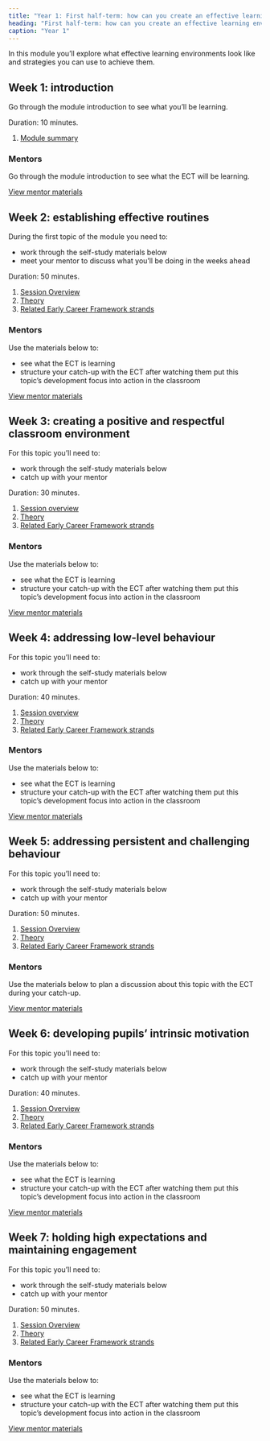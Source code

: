 ```yaml
---
title: "Year 1: First half-term: how can you create an effective learning environment?"
heading: "First half-term: how can you create an effective learning environment?"
caption: "Year 1"
---
```


In this module you’ll explore what effective learning environments look like and strategies you can use to achieve them.

## Week 1: introduction

Go through the module introduction to see what you’ll be learning.

Duration: 10 minutes.

1. [Module summary](/teach-first/year-1-how-can-you-create-an-effective-learning-environment/autumn-week-1-ect-module-summary)

### Mentors

Go through the module introduction to see what the ECT will be learning.

[View mentor materials](/teach-first/year-1-how-can-you-create-an-effective-learning-environment/autumn-week-1-mentor-materials 'View mentors materials week 1')

## Week 2: establishing effective routines

During the first topic of the module you need to:

- work through the self-study materials below
- meet your mentor to discuss what you’ll be doing in the weeks ahead

Duration: 50 minutes.

1. [Session Overview](/teach-first/year-1-how-can-you-create-an-effective-learning-environment/autumn-week-2-ect-session-overview 'Session overview week 2')
2. [Theory](/teach-first/year-1-how-can-you-create-an-effective-learning-environment/autumn-week-2-ect-theory 'Theory week 2')
3. [Related Early Career Framework strands](/teach-first/year-1-how-can-you-create-an-effective-learning-environment/autumn-week-2-ect-related-early-career-framework-strands 'Related early career framework strands week 2')

### Mentors

Use the materials below to:

- see what the ECT is learning
- structure your catch-up with the ECT after watching them put this topic’s development focus into action in the classroom

[View mentor materials](/teach-first/year-1-how-can-you-create-an-effective-learning-environment/autumn-week-2-mentor-materials 'View mentors materials week 2')

## Week 3: creating a positive and respectful classroom environment

For this topic you’ll need to:

- work through the self-study materials below
- catch up with your mentor

Duration: 30 minutes.

1. [Session overview](/teach-first/year-1-how-can-you-create-an-effective-learning-environment/autumn-week-3-ect-session-overview 'Session overview week 3')
2. [Theory](/teach-first/year-1-how-can-you-create-an-effective-learning-environment/autumn-week-3-ect-theory 'Theory week 3')
3. [Related Early Career Framework strands](/teach-first/year-1-how-can-you-create-an-effective-learning-environment/autumn-week-3-ect-related-early-career-framework-strands 'Related early career framework strands week 3')

### Mentors

Use the materials below to:

- see what the ECT is learning
- structure your catch-up with the ECT after watching them put this topic’s development focus into action in the classroom

[View mentor materials](/teach-first/year-1-how-can-you-create-an-effective-learning-environment/autumn-week-3-mentor-materials 'View mentors materials week 3')

## Week 4: addressing low-level behaviour

For this topic you’ll need to:

- work through the self-study materials below
- catch up with your mentor

Duration: 40 minutes.

1. [Session overview](/teach-first/year-1-how-can-you-create-an-effective-learning-environment/autumn-week-4-ect-session-overview 'Session overview week 4')
2. [Theory](/teach-first/year-1-how-can-you-create-an-effective-learning-environment/autumn-week-4-ect-theory 'Theory week 4')
3. [Related Early Career Framework strands](/teach-first/year-1-how-can-you-create-an-effective-learning-environment/autumn-week-4-ect-related-early-career-framework-strands 'Related early career framework strands week 4')

### Mentors

Use the materials below to:

- see what the ECT is learning
- structure your catch-up with the ECT after watching them put this topic’s development focus into action in the classroom

[View mentor materials](/teach-first/year-1-how-can-you-create-an-effective-learning-environment/autumn-week-4-mentor-materials 'View mentors materials week 4')

## Week 5: addressing persistent and challenging behaviour

For this topic you’ll need to:

- work through the self-study materials below
- catch up with your mentor

Duration: 50 minutes.

1. [Session Overview](/teach-first/year-1-how-can-you-create-an-effective-learning-environment/autumn-week-5-ect-session-overview 'Session overview week 5')
2. [Theory](/teach-first/year-1-how-can-you-create-an-effective-learning-environment/autumn-week-5-ect-theory 'Theory week 5')
3. [Related Early Career Framework strands](/teach-first/year-1-how-can-you-create-an-effective-learning-environment/autumn-week-5-ect-related-early-career-framework-strands 'Related early career framework strands week 5')

### Mentors

Use the materials below to plan a discussion about this topic with the ECT during your catch-up.

[View mentor materials](/teach-first/year-1-how-can-you-create-an-effective-learning-environment/autumn-week-5-mentor-materials 'View mentors materials week 5')

## Week 6: developing pupils’ intrinsic motivation

For this topic you’ll need to:

- work through the self-study materials below
- catch up with your mentor

Duration: 40 minutes.

1. [Session Overview](/teach-first/year-1-how-can-you-create-an-effective-learning-environment/autumn-week-6-ect-session-overview 'Session overview week 6')
2. [Theory](/teach-first/year-1-how-can-you-create-an-effective-learning-environment/autumn-week-6-ect-theory 'Theory week 6')
3. [Related Early Career Framework strands](/teach-first/year-1-how-can-you-create-an-effective-learning-environment/autumn-week-6-ect-related-early-career-framework-strands 'Related early career framework strands week 6')

### Mentors

Use the materials below to:

- see what the ECT is learning
- structure your catch-up with the ECT after watching them put this topic’s development focus into action in the classroom

[View mentor materials](/teach-first/year-1-how-can-you-create-an-effective-learning-environment/autumn-week-6-mentor-materials 'View mentors materials week 6')

## Week 7: holding high expectations and maintaining engagement

For this topic you’ll need to:

- work through the self-study materials below
- catch up with your mentor

Duration: 50 minutes.

1. [Session Overview](/teach-first/year-1-how-can-you-create-an-effective-learning-environment/autumn-week-7-ect-session-overview 'Session overview week 7')
2. [Theory](/teach-first/year-1-how-can-you-create-an-effective-learning-environment/autumn-week-7-ect-theory 'Theory week 7')
3. [Related Early Career Framework strands](/teach-first/year-1-how-can-you-create-an-effective-learning-environment/autumn-week-7-ect-related-early-career-framework-strands 'Related early career framework strands week 7')

### Mentors

Use the materials below to:

- see what the ECT is learning
- structure your catch-up with the ECT after watching them put this topic’s development focus into action in the classroom

[View mentor materials](/teach-first/year-1-how-can-you-create-an-effective-learning-environment/autumn-week-7-mentor-materials 'View mentors materials week 7')
